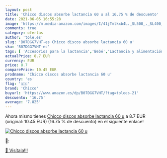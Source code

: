 ```yaml
---
layout: post
title: 'Chicco discos absorbe lactancia 60 u al 16.75 % de descuento'
date: 2021-06-05 16:55:28
image: 'https://m.media-amazon.com/images/I/41jTmlkxb4L._SL500_._SL400_.jpg'
comments: true
category: ofertas
author: 'tole.es'
slug: 'B07DGG7VHT-es Chicco discos absorbe lactancia 60 u'
sku: 'B07DGG7VHT-es'
tags: [ 'Accesorios para la lactancia','Bebé','Lactancia y alimentación','chicco','lactancia', ]
actualPrice: 8.7 EUR
currency: EUR
price: 8.7
comparePrice: 10.45 EUR
prodname: 'Chicco discos absorbe lactancia 60 u'
country: 'es'
flag: '🇪🇸'
brand: 'Chicco'
buyurl: 'https://www.amazon.es/dp/B07DGG7VHT/?tag=tolees-21'
descuento: '16.75'
average: '7.825'
---
```


Ahora mismo tienes [Chicco discos absorbe lactancia 60 u](https://www.amazon.es/dp/B07DGG7VHT/?tag=tolees-21) a 8.7 EUR (original: 10.45 EUR) (16.75 %  de descuento) en el siguiente enlace!

[![Chicco discos absorbe lactancia 60 u](https://m.media-amazon.com/images/I/41jTmlkxb4L._SL500_._SL400_.jpg)](https://www.amazon.es/dp/B07DGG7VHT/?tag=tolees-21)

🔎:


[🛒 Visítala!!!](https://www.amazon.es/dp/B07DGG7VHT/?tag=tolees-21)
